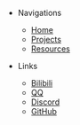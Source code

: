 - Navigations

  - [Home](/en/home.md)
  - [Projects](/en/projects.md)
  - [Resources](/en/resources.md)

- Links

  - [Bilibili](https://space.bilibili.com/6933622)
  - [QQ](https://jq.qq.com/?_wv=1027&k=5NRFBFD)
  - [Discord](https://discord.gg/gCs88pR)
  - [GitHub](https://github.com/TravinDreek)